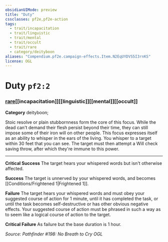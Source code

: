 ```yaml
---
obsidianUIMode: preview
title: "Duty"
cssclasses: pf2e,pf2e-action
tags:
  - trait/incapacitation
  - trait/linguistic
  - trait/mental
  - trait/occult
  - trait/rare
  - category/deityboon
aliases: "Compendium.pf2e.campaign-effects.Item.N2EqUYDVS5I3rnKS"
license: OGL
---
```

# Duty `pf2:2`

### [rare](rare "Rare Rarity Trait")[[incapacitation]][[linguistic]][[mental]][[occult]]

**Category** deityboon; 




Stoic resolve or plain stubbornness form the core of this focus. While the dead can't demand their flesh persist beyond their time, they can still impose some of their iron will on other people. This focus expresses itself as an ability to whisper in the ears of the living. You whisper to a target within 30 feet that you can see. The target must then attempt a Will check saving throw, after which they're immune to this power.

* * *

**Critical Success** The target hears your whispered words but isn't otherwise affected.

**Success** The target is unnerved by your whispered words, and becomes [[Conditions/Frightened 1|Frightened 1]].

**Failure** The target hears your whispered words and must obey your suggested course of action for 1 minute, until it has completed the task, or until the task becomes self-destructive or has other obvious negative effects. Your suggested course of action must be phrased in such a way as to seem like a logical course of action to the target.

**Critical Failure** As failure but the base duration is 1 hour.

*Source: Pathfinder #198: No Breath to Cry*
*OGL*